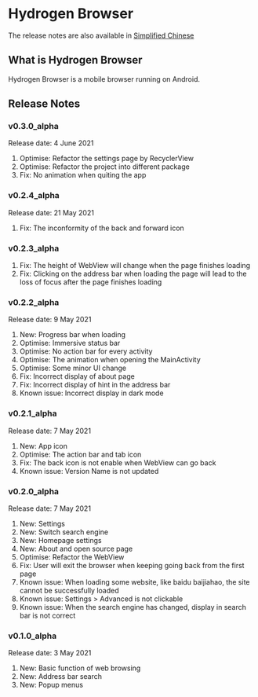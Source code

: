 # Hydrogen Browser

The release notes are also available in [Simplified Chinese](https://github.com/lzh7522/Hydrogen-Browser/blob/master/README_zh-cn.md)

## What is Hydrogen Browser

Hydrogen Browser is a mobile browser running on Android.
## Release Notes

### v0.3.0_alpha
Release date: 4 June 2021
1. Optimise: Refactor the settings page by RecyclerView
2. Optimise: Refactor the project into different package
3. Fix: No animation when quiting the app

### v0.2.4_alpha
Release date: 21 May 2021
1. Fix: The inconformity of the back and forward icon

### v0.2.3_alpha
1. Fix: The height of WebView will change when the page finishes loading
2. Fix: Clicking on the address bar when loading the page will lead to the loss of focus after the page finishes loading

### v0.2.2_alpha
Release date: 9 May 2021
1. New: Progress bar when loading
2. Optimise: Immersive status bar
3. Optimise: No action bar for every activity
4. Optimise: The animation when opening the MainActivity
5. Optimise: Some minor UI change
6. Fix: Incorrect display of about page 
7. Fix: Incorrect display of hint in the address bar
8. Known issue: Incorrect display in dark mode

### v0.2.1_alpha
Release date: 7 May 2021
1. New: App icon
2. Optimise: The action bar and tab icon
3. Fix: The back icon is not enable when WebView can go back
4. Known issue: Version Name is not updated

### v0.2.0_alpha
Release date: 7 May 2021
1. New: Settings
2. New: Switch search engine
3. New: Homepage settings
4. New: About and open source page
5. Optimise: Refactor the WebView
6. Fix: User will exit the browser when keeping going back from the first page
7. Known issue: When loading some website, like baidu baijiahao, the site cannot be successfully loaded
8. Known issue: Settings > Advanced is not clickable
9. Known issue: When the search engine has changed, display in search bar is not correct

### v0.1.0_alpha
Release date: 3 May 2021
1. New: Basic function of web browsing
2. New: Address bar search
3. New: Popup menus
